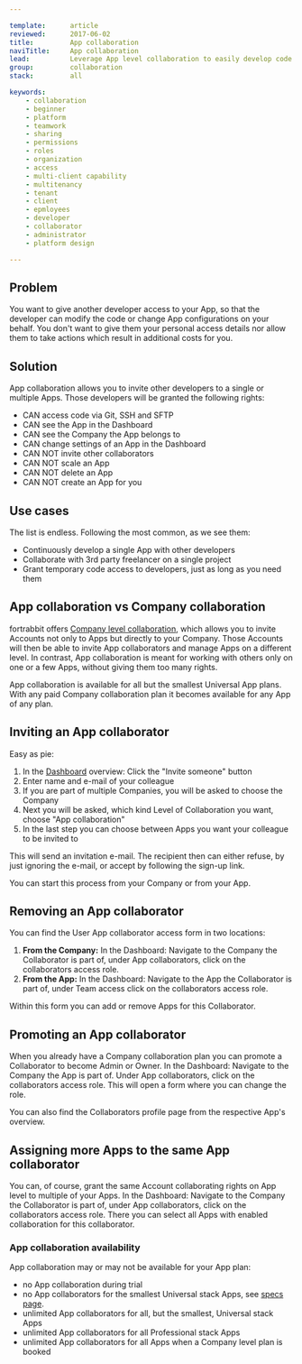 ```yaml
---

template:      article
reviewed:      2017-06-02
title:         App collaboration
naviTitle:     App collaboration
lead:          Leverage App level collaboration to easily develop code with others on fortrabbit.
group:         collaboration
stack:         all

keywords:
    - collaboration
    - beginner
    - platform
    - teamwork
    - sharing
    - permissions
    - roles
    - organization
    - access
    - multi-client capability
    - multitenancy
    - tenant
    - client
    - epmloyees
    - developer
    - collaborator
    - administrator
    - platform design

---
```


## Problem

You want to give another developer access to your App, so that the developer can modify the code or change App configurations on your behalf. You don't want to give them your personal access details nor allow them to take actions which result in additional costs for you.

## Solution

App collaboration allows you to invite other developers to a single or multiple Apps. Those developers will be granted the following rights:

* CAN access code via Git, SSH and SFTP
* CAN see the App in the Dashboard
* CAN see the Company the App belongs to
* CAN change settings of an App in the Dashboard
* CAN NOT invite other collaborators
* CAN NOT scale an App
* CAN NOT delete an App
* CAN NOT create an App for you

## Use cases

The list is endless. Following the most common, as we see them:

* Continuously develop a single App with other developers
* Collaborate with 3rd party freelancer on a single project
* Grant temporary code access to developers, just as long as you need them


## App collaboration vs Company collaboration

fortrabbit offers [Company level collaboration](company-collaboration), which allows you to invite Accounts not only to Apps but directly to your Company. Those Accounts will then be able to invite App collaborators and manage Apps on a different level. In contrast, App collaboration is meant for working with others only on one or a few Apps, without giving them too many rights.

App collaboration is available for all but the smallest Universal App plans. With any paid Company collaboration plan it becomes available for any App of any plan.

## Inviting an App collaborator

Easy as pie:

1. In the [Dashboard](/dashboard) overview: Click the "Invite someone" button
2. Enter name and e-mail of your colleague
3. If you are part of multiple Companies, you will be asked to choose the Company
4. Next you will be asked, which kind Level of Collaboration you want, choose "App collaboration"
5. In the last step you can choose between Apps you want your colleague to be invited to

This will send an invitation e-mail. The recipient then can either refuse, by just ignoring the e-mail, or accept by following the sign-up link.

You can start this process from your Company or from your App.


## Removing an App collaborator

You can find the User App collaborator access form in two locations:

1. **From the Company:**  In the Dashboard: Navigate to the Company the Collaborator is part of, under App collaborators, click on the collaborators access role.
2. **From the App:** In the Dashboard: Navigate to the App the Collaborator is part of, under Team access click on the collaborators access role.

Within this form you can add or remove Apps for this Collaborator.


## Promoting an App collaborator

When you already have a Company collaboration plan you can promote a Collaborator to become Admin or Owner. In the Dashboard: Navigate to the Company the App is part of. Under App collaborators, click on the collaborators access role. This will open a form where you can change the role.

You can also find the Collaborators profile page from the respective App's overview.


## Assigning more Apps to the same App collaborator

You can, of course, grant the same Account collaborating rights on App level to multiple of your Apps. In the Dashboard: Navigate to the Company the Collaborator is part of, under App collaborators, click on the collaborators access role. There you can select all Apps with enabled collaboration for this collaborator.


### App collaboration availability

App collaboration may or may not be available for your App plan:

* no App collaboration during trial
* no App collaborators for the smallest Universal stack Apps, see [specs page](https://www.fortrabbit.com/specs).
* unlimited App collaborators for all, but the smallest, Universal stack Apps
* unlimited App collaborators for all Professional stack Apps
* unlimited App collaborators for all Apps when a Company level plan is booked
